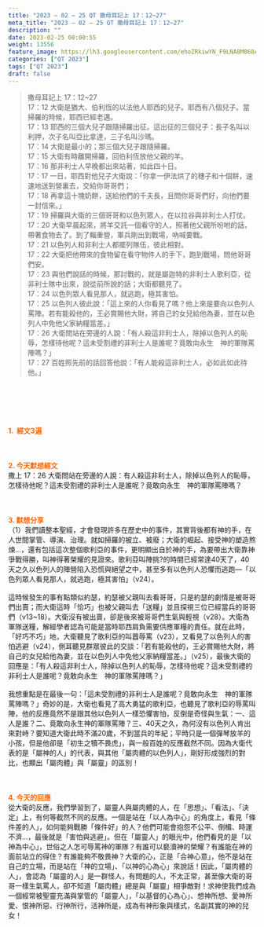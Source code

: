```yaml
---
title: "2023 – 02 – 25 QT 撒母耳記上 17：12~27"
meta_title: "2023 – 02 – 25 QT 撒母耳記上 17：12~27"
description: ""
date: 2023-02-25 00:00:55
weight: 13556
feature_image: https://lh3.googleusercontent.com/ehoZRkiwYN_F9LNA8M068AYxt73EavCZno-PD1cJRuf5BbSkQVUWr3gNEbt5kSs28Pb_Elg17kSrtf9ybWvojWoMV6I4tPM3vGRGDq6GkKkPdL2Gut4QAIw4-uykKUAtNiKgQKntvsU=w800
categories: ["QT 2023"]
tags: ["QT 2023"]
draft: false
---
```


<blockquote>撒母耳記上 17：12~27<br />
17：12 大衛是猶大、伯利恆的以法他人耶西的兒子。耶西有八個兒子。當掃羅的時候，耶西已經老邁。<br />
17：13 耶西的三個大兒子跟隨掃羅出征。這出征的三個兒子：長子名叫以利押，次子名叫亞比拿達，三子名叫沙瑪。<br />
17：14 大衛是最小的；那三個大兒子跟隨掃羅。<br />
17：15 大衛有時離開掃羅，回伯利恆放他父親的羊。<br />
17：16 那非利士人早晚都出來站著，如此四十日。<br />
17：17 一日，耶西對他兒子大衛說：「你拿一伊法烘了的穗子和十個餅，速速地送到營裏去，交給你哥哥們；<br />
17：18 再拿這十塊奶餅，送給他們的千夫長，且問你哥哥們好，向他們要一封信來。」<br />
17：19 掃羅與大衛的三個哥哥和以色列眾人，在以拉谷與非利士人打仗。<br />
17：20 大衛早晨起來，將羊交託一個看守的人，照著他父親所吩咐的話，帶著食物去了。到了輜重營，軍兵剛出到戰場，吶喊要戰。<br />
17：21 以色列人和非利士人都擺列隊伍，彼此相對。<br />
17：22 大衛把他帶來的食物留在看守物件人的手下，跑到戰場，問他哥哥們安。<br />
17：23 與他們說話的時候，那討戰的，就是屬迦特的非利士人歌利亞，從非利士隊中出來，說從前所說的話；大衛都聽見了。<br />
17：24 以色列眾人看見那人，就逃跑，極其害怕。<br />
17：25 以色列人彼此說：「這上來的人你看見了嗎？他上來是要向以色列人罵陣。若有能殺他的，王必賞賜他大財，將自己的女兒給他為妻，並在以色列人中免他父家納糧當差。」<br />
17：26 大衛問站在旁邊的人說：「有人殺這非利士人，除掉以色列人的恥辱，怎樣待他呢？這未受割禮的非利士人是誰呢？竟敢向永生　神的軍隊罵陣嗎？」<br />
17：27 百姓照先前的話回答他說：「有人能殺這非利士人，必如此如此待他。」</blockquote><br />
&nbsp;<br />
<br />
&nbsp;<br />
<br />
<span style="color: #ff6600;"><strong>1.  經文3遍</strong></span><br />
<br />
&nbsp;<br />
<br />
<span style="color: #ff6600;"><strong>2. 今天默想經文<br />
</strong></span>撒上 17：26 大衛問站在旁邊的人說：有人殺這非利士人，除掉以色列人的恥辱，怎樣待他呢？這未受割禮的非利士人是誰呢？竟敢向永生　神的軍隊罵陣嗎？<br />
<br />
&nbsp;<br />
<br />
<strong><span style="color: #ff6600;">3. 默想分享<br />
</span></strong>（1）我們讀整本聖經，才會發現許多在歷史中的事件，其實背後都有神的手，在人世間掌管、導演、治理。就如掃羅的被立、被廢；大衛的崛起、接受神的塑造熬煉…，還有包括這次整個歌利亞的事件，更明顯出自於神的手，為要帶出大衛靠神爭戰得勝，叫神得著榮耀的見證來。歌利亞叫陣挑?的時間已經常達40天了，40天之久以色列人的陣營陷入恐慌與絕望之中，甚至多有以色列人恐懼而逃跑—「以色列眾人看見那人，就逃跑，極其害怕」（v24）。<br />
<br />
這時候發生的事有點類似約瑟，約瑟被父親叫去看哥哥，只是約瑟的劇情是被哥哥們出賣；而大衛這時「恰巧」也被父親叫去「送糧」並且探視三位已經當兵的哥哥們（v13~18）。大衛沒有被出賣，卻是後來被哥哥們生氣與輕視（v28）。大衛為軍隊送糧，解經學者認為可能是當時耶西肩負需要供應軍糧的責任。就在此時，「好巧不巧」地，大衛聽見了歌利亞的叫囂辱罵（v23），又看見了以色列人的害怕逃避（v24），側耳聽見群眾彼此的交談：「若有能殺他的，王必賞賜他大財，將自己的女兒給他為妻，並在以色列人中免他父家納糧當差。」（v25），最後大衛的回應是：「有人殺這非利士人，除掉以色列人的恥辱，怎樣待他呢？這未受割禮的非利士人是誰呢？竟敢向永生　神的軍隊罵陣嗎？」<br />
<br />
我想重點是在最後一句：「這未受割禮的非利士人是誰呢？竟敢向永生　神的軍隊罵陣嗎？」奇妙的是，大衛也看見了高大勇猛的歌利亞，也聽見了歌利亞的辱罵叫陣，他的反應竟然不是跟其他以色列人一樣恐懼害怕，反倒是奇怪與生氣：一、這人是誰？二、竟敢向永生神的軍隊罵陣？三、40天之久，為何沒有以色列人肯出來對峙？要知道大衛此時不滿20歲，不到當兵的年紀；平時只是一個彈琴放羊的小孩，但是他卻是「初生之犢不畏虎」，與一般百姓的反應截然不同。因為大衛代表的是「屬神的人」的代表，與其他「屬肉體的以色列人」，剛好形成強烈的對比，也顯出「屬肉體」與「屬靈」的區別！<br />
<br />
&nbsp;<br />
<br />
<strong style="font-size: inherit;"><span style="color: #ff6600;">4. 今天的回應<br />
</span></strong>從大衛的反應，我們學習到了，屬靈人與屬肉體的人，在「思想」、「看法」、「決定」上，有何等截然不同的反應。一個是站在「以人為中心」的角度上，看見「條件差的人」，如何能夠戰勝「條件好」的人？他們可能會抱怨不公平、倒楣、時運不濟…，最後就是「害怕與逃避」。但在「屬靈人」的眼光中，他們看見的是「以神為中心」，世俗之人怎可辱罵神的軍隊？有誰可以褻瀆神的榮耀？有誰能在神的面前站立的得住？有誰能夠不敬畏神？大衛的心，正是「合神心意」，他不是站在自己的立場，而是站在「神的立場」、「以神的心為心」來說話！因此，「屬肉體的人」，會認為「屬靈的人」是一群怪人，有問題的人，不太正常，甚至像大衛的哥哥一樣生氣罵人，卻不知道「屬肉體」總是與「屬靈」相爭敵對！求神使我們成為一個經常被聖靈充滿與掌管的「屬靈人」，「以基督的心為心」、想神所想、愛神所愛、恨神所惡、行神所行，活神所是，成為有神形象與樣式，名副其實的神的兒女！<br />
<br />
&nbsp;<br />
<br />
&nbsp;
        